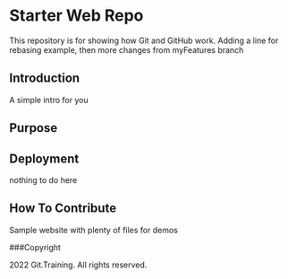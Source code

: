 # Starter Web Repo

This repository is for showing how Git and GitHub work.
Adding a line for rebasing example, then
more changes from myFeatures branch

## Introduction

A simple intro for you

## Purpose

## Deployment

nothing to do here

## How To Contribute

Sample website with plenty of files for demos

###Copyright

2022 Git.Training. All rights reserved.
